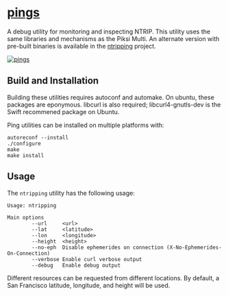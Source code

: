 # [pings][pings]

A debug utility for monitoring and inspecting NTRIP. This utility uses the same
libraries and mechanisms as the Piksi Multi.  An alternate version
with pre-built binaries is available in the [ntripping](https://github.com/swift-nav/ntripping) project.

[![pings][pings-img]][pings]

## Build and Installation

Building these utilities requires autoconf and automake.  On ubuntu, these packages are eponymous.
libcurl is also required; libcurl4-gnutls-dev is the Swift recommened package on Ubuntu.  

Ping utilities can be installed on multiple platforms with:

    autoreconf --install
    ./configure
    make
    make install

## Usage

The `ntripping` utility has the following usage:

    Usage: ntripping

    Main options
            --url     <url>
            --lat     <latitude>
            --lon     <longitude>
            --height  <height>
            --no-eph  Disable ephemerides on connection (X-No-Ephemerides-On-Connection)
            --verbose Enable curl verbose output
            --debug   Enable debug output
Different resources can be requested from different locations. By default, a San
Francisco latitude, longitude, and height will be used.

[pings]:     https://github.com/swift-nav/pings
[pings-img]: https://user-images.githubusercontent.com/60851/37629767-e2d7e994-2b9d-11e8-8e7d-fc02f79eab28.jpg
